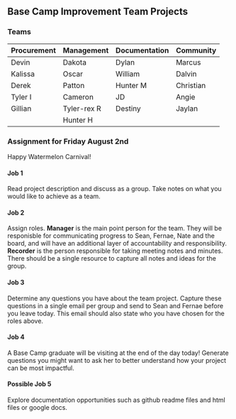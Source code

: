 ## Base Camp Improvement Team Projects


### Teams
| Procurement | Management | Documentation | Community |
| ----------- | ---------- | ------------- | --------- |
| Devin | Dakota | Dylan | Marcus |
| Kalissa | Oscar | William | Dalvin |
| Derek | Patton | Hunter M | Christian |
| Tyler I | Cameron | JD | Angie |
| Gillian | Tyler-rex R | Destiny | Jaylan |
|  | Hunter H |   |  |


### Assignment for Friday August 2nd
Happy Watermelon Carnival!

#### Job 1 
Read project description and discuss as a group. Take notes on what you would like to achieve as a team.

#### Job 2
Assign roles. 
**Manager** is the main point person for the team. They will be responisble for communicating progress to Sean, Fernae, Nate and the board, and will have an additional layer of accountability and responsibility.
**Recorder** is the person responsible for taking meeting notes and minutes. There should be a single resource to capture all notes and ideas for the group.

#### Job 3
Determine any questions you have about the team project. Capture these questions in a single email per group and send to Sean and Fernae before you leave today. This email should also state who you have chosen for the roles above.

#### Job 4
A Base Camp graduate will be visiting at the end of the day today! Generate questions you might want to ask her to better understand how your project can be most impactful.

#### Possible Job 5
Explore documentation opportunities such as github readme files and html files or google docs.
